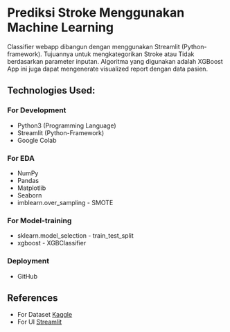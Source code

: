 # Prediksi Stroke Menggunakan Machine Learning

Classifier webapp dibangun dengan menggunakan Streamlit (Python-framework). Tujuannya untuk mengkategorikan Stroke atau Tidak berdasarkan parameter inputan. Algoritma yang digunakan adalah XGBoost App ini juga dapat mengenerate visualized report dengan data pasien.


## **Technologies Used:**

### For Development
* Python3 (Programming Language)
* Streamlit (Python-Framework)
* Google Colab

### For EDA
* NumPy
* Pandas
* Matplotlib
* Seaborn
* imblearn.over_sampling - SMOTE

### For Model-training
* sklearn.model_selection - train_test_split
* xgboost - XGBClassifier


### Deployment
* GitHub

## References
* For Dataset [Kaggle](https://www.kaggle.com/uciml/pima-indians-diabetes-database)
* For UI [Streamlit](https://streamlit.io/)
